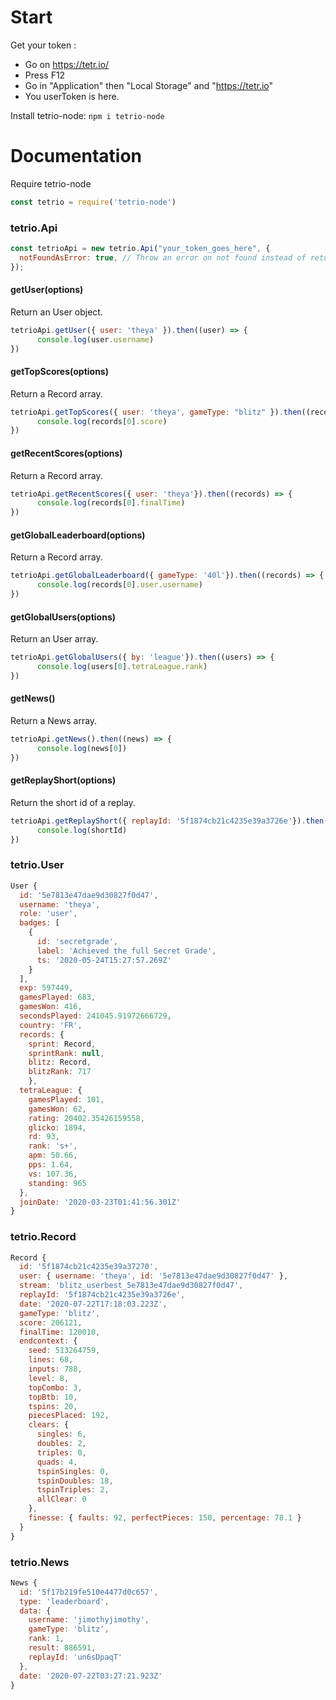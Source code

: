 # Start
Get your token :
- Go on https://tetr.io/
- Press F12
- Go in "Application" then "Local Storage" and "https://tetr.io"
- You userToken is here.

Install tetrio-node:
`npm i tetrio-node`

# Documentation
Require tetrio-node
```javascript
const tetrio = require('tetrio-node')
```

### tetrio.Api

```javascript
const tetrioApi = new tetrio.Api("your_token_goes_here", {
  notFoundAsError: true, // Throw an error on not found instead of returning nothing. (default: true)
});
```

#### getUser(options)
Return an User object.
```javascript
tetrioApi.getUser({ user: 'theya' }).then((user) => {
      console.log(user.username)
})
```

#### getTopScores(options)
Return a Record array.
```javascript
tetrioApi.getTopScores({ user: 'theya', gameType: "blitz" }).then((records) => {
      console.log(records[0].score)
})
```

#### getRecentScores(options)
Return a Record array.
```javascript
tetrioApi.getRecentScores({ user: 'theya'}).then((records) => {
      console.log(records[0].finalTime)
})
```

#### getGlobalLeaderboard(options)
Return a Record array.
```javascript
tetrioApi.getGlobalLeaderboard({ gameType: '40l'}).then((records) => {
      console.log(records[0].user.username)
})
```

#### getGlobalUsers(options)
Return an User array.
```javascript
tetrioApi.getGlobalUsers({ by: 'league'}).then((users) => {
      console.log(users[0].tetraLeague.rank)
})
```

#### getNews()
Return a News array.
```javascript
tetrioApi.getNews().then((news) => {
      console.log(news[0])
})
```

#### getReplayShort(options)
Return the short id of a replay.
```javascript
tetrioApi.getReplayShort({ replayId: '5f1874cb21c4235e39a3726e'}).then((shortId) => {
      console.log(shortId)
})
```

### tetrio.User

```javascript
User {
  id: '5e7813e47dae9d30827f0d47',
  username: 'theya',
  role: 'user',
  badges: [
    {
      id: 'secretgrade',
      label: 'Achieved the full Secret Grade',
      ts: '2020-05-24T15:27:57.269Z'
    }
  ],
  exp: 597449,
  gamesPlayed: 683,
  gamesWon: 416,
  secondsPlayed: 241045.91972666729,
  country: 'FR',
  records: {
    sprint: Record,
    sprintRank: null,
    blitz: Record,
    blitzRank: 717
    },
  tetraLeague: {
    gamesPlayed: 101,
    gamesWon: 62,
    rating: 20402.35426159558,
    glicko: 1894,
    rd: 93,
    rank: 's+',
    apm: 50.66,
    pps: 1.64,
    vs: 107.36,
    standing: 965
  },
  joinDate: '2020-03-23T01:41:56.301Z'
}
```

### tetrio.Record

```javascript
Record {
  id: '5f1874cb21c4235e39a37270',
  user: { username: 'theya', id: '5e7813e47dae9d30827f0d47' },
  stream: 'blitz_userbest_5e7813e47dae9d30827f0d47',
  replayId: '5f1874cb21c4235e39a3726e',
  date: '2020-07-22T17:18:03.223Z',
  gameType: 'blitz',
  score: 206121,
  finalTime: 120010,
  endcontext: {
    seed: 513264759,
    lines: 68,
    inputs: 788,
    level: 8,
    topCombo: 3,
    topBtb: 10,
    tspins: 20,
    piecesPlaced: 192,
    clears: {
      singles: 6,
      doubles: 2,
      triples: 0,
      quads: 4,
      tspinSingles: 0,
      tspinDoubles: 18,
      tspinTriples: 2,
      allClear: 0
    },
    finesse: { faults: 92, perfectPieces: 150, percentage: 78.1 }
  }
}
```

### tetrio.News

```javascript
News {
  id: '5f17b219fe510e4477d0c657',
  type: 'leaderboard',
  data: {
    username: 'jimothyjimothy',
    gameType: 'blitz',
    rank: 1,
    result: 886591,
    replayId: 'un6sDpaqT'
  },
  date: '2020-07-22T03:27:21.923Z'
}
```